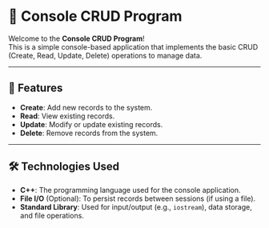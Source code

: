 # 📝 Console CRUD Program

Welcome to the **Console CRUD Program**!  
This is a simple console-based application that implements the basic CRUD (Create, Read, Update, Delete) operations to manage data.

---

## 🎯 Features

- **Create**: Add new records to the system.
- **Read**: View existing records.
- **Update**: Modify or update existing records.
- **Delete**: Remove records from the system.

---

## 🛠️ Technologies Used

- **C++**: The programming language used for the console application.
- **File I/O** (Optional): To persist records between sessions (if using a file).
- **Standard Library**: Used for input/output (e.g., `iostream`), data storage, and file operations.

